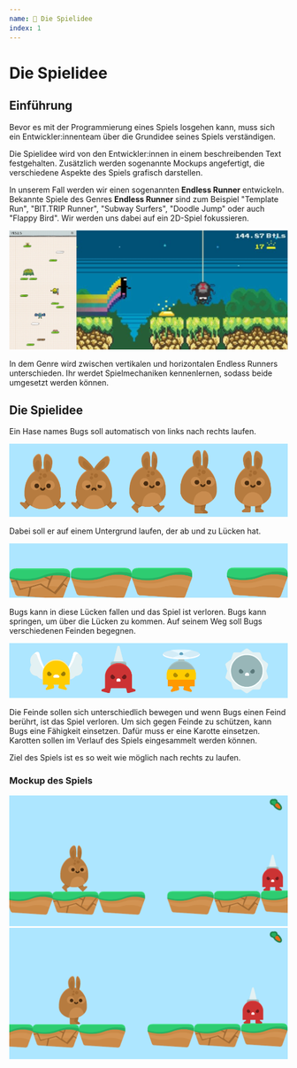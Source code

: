 ```yaml
---
name: 📃 Die Spielidee
index: 1
---
```


# Die Spielidee

## Einführung

Bevor es mit der Programmierung eines Spiels losgehen kann, muss sich ein Entwickler\:innenteam über die Grundidee seines Spiels verständigen.

Die Spielidee wird von den Entwickler\:innen in einem beschreibenden Text festgehalten. Zusätzlich werden sogenannte Mockups angefertigt, die verschiedene Aspekte des Spiels grafisch darstellen.

In unserem Fall werden wir einen sogenannten **Endless Runner** entwickeln. Bekannte Spiele des Genres **Endless Runner** sind zum Beispiel "Template Run", "BIT.TRIP Runner", "Subway Surfers", "Doodle Jump" oder auch "Flappy Bird". Wir werden uns dabei auf ein 2D-Spiel fokussieren.

![Screenshots von Doodle Jump und BIT.TRIP Runner](/assets/vertikal-horizontal-runners.png "Doodle Jump (links), BIT.TRIP Runner (rechts)")

In dem Genre wird zwischen vertikalen und horizontalen Endless Runners unterschieden. Ihr werdet Spielmechaniken kennenlernen, sodass beide umgesetzt werden können.

## Die Spielidee

Ein Hase names Bugs soll automatisch von links nach rechts laufen.

![Bugs](/assets/bunny-hop/bugs.png "Bugs")

Dabei soll er auf einem Untergrund laufen, der ab und zu Lücken hat.

![Der Untergrund](/assets/bunny-hop/untergrund.png "Untergrund mit Lücken")

Bugs kann in diese Lücken fallen und das Spiel ist verloren. Bugs kann springen, um über die Lücken zu kommen. Auf seinem Weg soll Bugs verschiedenen Feinden begegnen.

![Die vier Feinde von Bugs](/assets/bunny-hop/feinde.png "Feinde von Bugs")

Die Feinde sollen sich unterschiedlich bewegen und wenn Bugs einen Feind berührt, ist das Spiel verloren. Um sich gegen Feinde zu schützen, kann Bugs eine Fähigkeit einsetzen. Dafür muss er eine Karotte einsetzen. Karotten sollen im Verlauf des Spiels eingesammelt werden können.

Ziel des Spiels ist es so weit wie möglich nach rechts zu laufen.

### Mockup des Spiels

![Spielsituation](/assets/bunny-hop/frame1.png "Spielsituation")
![Spielsituation eine Sekdunde später](/assets/bunny-hop/frame60.png "Spielsituation eine Sekunde später")

